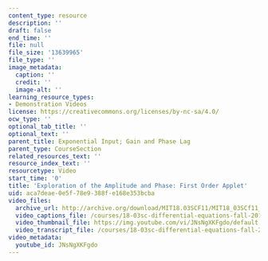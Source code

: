 ```yaml
---
content_type: resource
description: ''
draft: false
end_time: ''
file: null
file_size: '13639965'
file_type: ''
image_metadata:
  caption: ''
  credit: ''
  image-alt: ''
learning_resource_types:
- Demonstration Videos
license: https://creativecommons.org/licenses/by-nc-sa/4.0/
ocw_type: ''
optional_tab_title: ''
optional_text: ''
parent_title: Exponential Input; Gain and Phase Lag
parent_type: CourseSection
related_resources_text: ''
resource_index_text: ''
resourcetype: Video
start_time: '0'
title: 'Exploration of the Amplitude and Phase: First Order Applet'
uid: aca7deae-0e5f-78e9-388f-e168e353bcba
video_files:
  archive_url: http://archive.org/download/MIT18.03SCF11/MIT18_03SCf11_app1.mp4
  video_captions_file: /courses/18-03sc-differential-equations-fall-2011/0889783ae53e5f4fa17e85c780cf64b2_JNsNgXKFgdo.vtt
  video_thumbnail_file: https://img.youtube.com/vi/JNsNgXKFgdo/default.jpg
  video_transcript_file: /courses/18-03sc-differential-equations-fall-2011/466488ab29b9e174b0e001e62f33dd43_JNsNgXKFgdo.pdf
video_metadata:
  youtube_id: JNsNgXKFgdo
---
```

